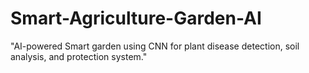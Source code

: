 # Smart-Agriculture-Garden-AI
"AI-powered Smart garden using CNN for plant disease detection, soil analysis, and protection system."
